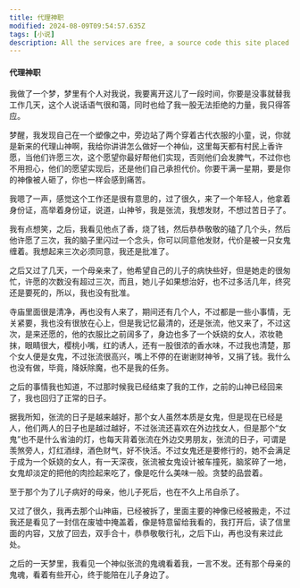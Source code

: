 ```yaml
---
title: 代理神职
modified: 2024-08-09T09:54:57.635Z
tags: [小说]
description: All the services are free, a source code this site placed on github repository and intergration with netlify service, another service that you can use is github page for hosting your own static site.
---
```


####  代理神职

我做了一个梦，梦里有个人对我说，我要离开这儿了一段时间，你要是没事就替我工作几天，这个人说话语气很和蔼，同时也给了我一股无法拒绝的力量，我只得答应。

梦醒，我发现自己在一个塑像之中，旁边站了两个穿着古代衣服的小童，说，你就是新来的代理山神啊，我给你讲讲怎么做好一个神仙，这里每天都有村民上香许愿，当他们许愿三次，这个愿望你最好帮他们实现，否则他们会发脾气，不过你也不用担心，他们的愿望实现后，还是他们自己承担代价。你要干满一星期，要是你的神像被人砸了，你也一样会感到痛苦。

我嗯了一声，感觉这个工作还是很有意思的，过了很久，来了一个年轻人，他拿着身份证，高举着身份证，说道，山神爷，我是张流，我想发财，不想过苦日子了。

我有点想笑，之后，我看见他点了香，烧了钱，然后恭恭敬敬的磕了几个头，然后他许愿了三次，我的脑子里闪过一个念头，你可以同意他发财，代价是被一只女鬼缠着。我想起来三次必须同意，我还是批准了。

之后又过了几天，一个母亲来了，他希望自己的儿子的病快些好，但是她走的很匆忙，许愿的次数没有超过三次，而且，她儿子如果想治好，也不过多活几年，终究还是要死的，所以，我也没有批准。

寺庙里面很是清净，再也没有人来了，期间还有几个人，不过都是一些小事情，无关紧要，我也没有很放在心上，但是我记忆最清的，还是张流，他又来了，不过这次，是来还愿的，他的衣服比之前阔多了，身边也多了一个妖娆的女人，浓妆艳抹，眼睛很大，樱桃小嘴，红的诱人，还有一股很浓的香水味，不过我也清楚，那个女人便是女鬼，不过张流很高兴，嘴上不停的在谢谢财神爷，又捐了钱。我什么也没有做，毕竟，降妖除魔，也不是我的任务。

之后的事情我也知道，不过那时候我已经结束了我的工作，之前的山神已经回来了，我也回归了正常的日子。

据我所知，张流的日子是越来越好，那个女人虽然本质是女鬼，但是现在已经是人，他们两人的日子也是越过越好，不过张流还喜欢在外边找女人，但是那个“女鬼”也不是什么省油的灯，也每天背着张流在外边交男朋友，张流的日子，可谓是羡煞旁人，灯红酒绿，酒色财气，好不快活。不过女鬼还是要修行的，她不会满足于成为一个妖娆的女人，有一天深夜，张流被女鬼设计被车撞死，脑浆碎了一地，女鬼却淡定的把他的肉捡起来吃了，像是吃什么美味一般。贪婪的品尝着。

至于那个为了儿子病好的母亲，他儿子死后，也在不久上吊自杀了。

又过了很久，我再去那个山神庙，已经被拆了，里面主要的神像已经被搬走，不过我还是看见了一封信在废墟中掩盖着，像是特意留给我看的，我打开后，读了信里面的内容，又放了回去，双手合十，恭恭敬敬行礼，之后下山，再也没有来过此处。

之后的一天梦里，我看见一个神似张流的鬼魂看着我，一言不发。还有那个母亲的鬼魂，看着有些开心，终于能陪在儿子身边了。
